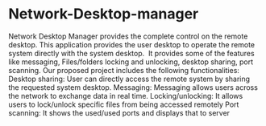 # Network-Desktop-manager
Network Desktop Manager provides the complete control on the remote desktop. This application provides the user desktop to  operate the remote system directly with the system desktop.  It provides some of the features like  messaging, Files/folders locking and unlocking, desktop sharing, port scanning.
Our proposed project includes the following functionalities:
Desktop sharing:
User can directly access the remote system by sharing the requested system desktop. 
Messaging:
Messaging allows users across the network to exchange data in real time.
Locking/unlocking:
It allows users to lock/unlock specific files from being accessed remotely
Port scanning:
It shows the used/used ports and displays that to server

